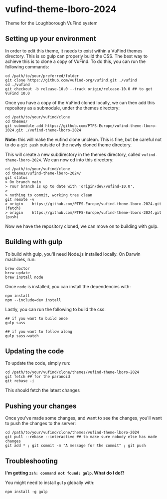 # vufind-theme-lboro-2024
Theme for the Loughborough VuFind system

## Setting up your environment
In order to edit this theme, it needs to exist within a VuFind themes directory. This is so gulp can properly build the CSS.
The best way to achieve this is to clone a copy of VuFind. To do this, you can run the following commands:
```
cd /path/to/your/preferred/folder
git clone https://github.com/vufind-org/vufind.git ./vufind
cd ./vufind
git checkout -b release-10.0 --track origin/release-10.0 ## to get VuFind 10.0
```

Once you have a copy of the VuFind cloned locally, we can then add this repository as a submodule, under the themes directory:
```
cd /path/to/your/vufind/clone
cd themes/
git submodule add https://github.com/PTFS-Europe/vufind-theme-lboro-2024.git ./vufind-theme-lboro-2024
```
**Note:** this will make the vufind clone unclean. This is fine, but be careful not to do a `git push` outside of the newly cloned theme directory.

This will create a new subdirectory in the themes directory, called `vufind-theme-lboro-2024`. We can now cd into this directory:
```
cd /path/to/your/vufind/clone
cd themes/vufind-theme-lboro-2024/
git status
> On branch main
> Your branch is up to date with 'origin/dev/vufind-10.0'.
> 
> nothing to commit, working tree clean
git remote -v
> origin	https://github.com/PTFS-Europe/vufind-theme-lboro-2024.git (fetch)
> origin	https://github.com/PTFS-Europe/vufind-theme-lboro-2024.git (push)
```

Now we have the repository cloned, we can move on to building with gulp.

## Building with gulp
To build with gulp, you'll need Node.js installed locally. On Darwin machines, run:
```
brew doctor
brew update
brew install node
```

Once `node` is installed, you can install the dependencies with:
```
npm install
npm --include=dev install
```

Lastly, you can run the following to build the css:
```
## if you want to build once
gulp sass

## if you want to follow along
gulp sass-watch
```

## Updating the code
To update the code, simply run:
```
cd /path/to/your/vufind/clone/themes/vufind-theme-lboro-2024
git fetch ## for the paranoid
git rebase -i
```

This should fetch the latest changes

## Pushing your changes
Once you've made some changes, and want to see the changes, you'll want to push the changes to the server:

```
cd /path/to/your/vufind/clone/themes/vufind-theme-lboro-2024
git pull --rebase --interactive ## to make sure nobody else has made changes
git add * ; git commit -m "A message for the commit" ; git push
```

## Troubleshooting
**I'm getting `zsh: command not found: gulp`. What do I do!?**

You might need to install `gulp` globally with:

```
npm install -g gulp
```
